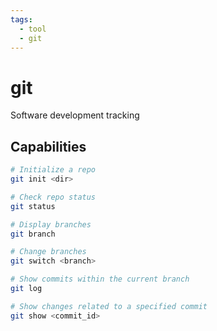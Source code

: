 ```yaml
---
tags:
  - tool
  - git
---
```

# git

Software development tracking

## Capabilities

```bash
# Initialize a repo
git init <dir>

# Check repo status
git status

# Display branches
git branch

# Change branches
git switch <branch>

# Show commits within the current branch
git log

# Show changes related to a specified commit
git show <commit_id>
```
